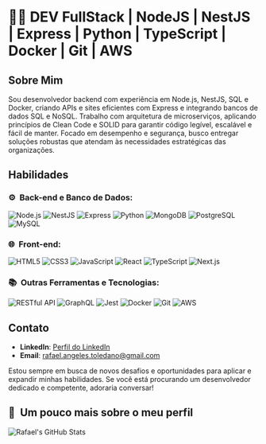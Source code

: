 # 👨‍💻 DEV FullStack | NodeJS | NestJS | Express | Python | TypeScript | Docker | Git | AWS

## Sobre Mim
Sou desenvolvedor backend com experiência em Node.js, NestJS, SQL e Docker, criando APIs e sites eficientes com Express e integrando bancos de dados SQL e NoSQL. Trabalho com arquitetura de microserviços, aplicando princípios de Clean Code e SOLID para garantir código legível, escalável e fácil de manter. Focado em desempenho e segurança, busco entregar soluções robustas que atendam às necessidades estratégicas das organizações.

## Habilidades

### ⚙️ &nbsp;Back-end e Banco de Dados:
![Node.js](https://img.shields.io/badge/-Node.js-333333?style=flat&logo=node.js)
![NestJS](https://img.shields.io/badge/-NestJS-333333?style=flat&logo=nestjs&logoColor=E535AB)
![Express](https://img.shields.io/badge/-Express-333333?style=flat&logo=express)
![Python](https://img.shields.io/badge/-Python-333333?style=flat&logo=python)
![MongoDB](https://img.shields.io/badge/-MongoDB-333333?style=flat&logo=mongodb)
![PostgreSQL](https://img.shields.io/badge/-PostgreSQL-333333?style=flat&logo=postgresql)
![MySQL](https://img.shields.io/badge/-MySQL-333333?style=flat&logo=mysql)

### 🌐 &nbsp;Front-end:
![HTML5](https://img.shields.io/badge/-HTML5-333333?style=flat&logo=html5)
![CSS3](https://img.shields.io/badge/-CSS3-333333?style=flat&logo=css3)
![JavaScript](https://img.shields.io/badge/-JavaScript-333333?style=flat&logo=javascript)
![React](https://img.shields.io/badge/-React-333333?style=flat&logo=react)
![TypeScript](https://img.shields.io/badge/-TypeScript-333333?style=flat&logo=typescript)
![Next.js](https://img.shields.io/badge/-Next.js-333333?style=flat&logo=next.js)

### 📚 &nbsp;Outras Ferramentas e Tecnologias:
![RESTful API](https://img.shields.io/badge/-RESTful%20API-333333?style=flat&logo=postman)
![GraphQL](https://img.shields.io/badge/-GraphQL-333333?style=flat&logo=graphql&logoColor=E535AB)
![Jest](https://img.shields.io/badge/-Jest-333333?style=flat&logo=jest&logoColor=E535AB)
![Docker](https://img.shields.io/badge/-Docker-333333?style=flat&logo=docker)
![Git](https://img.shields.io/badge/-Git-333333?style=flat&logo=git)
![AWS](https://img.shields.io/badge/-AWS-333333?style=flat&logo=amazon-aws)

## Contato

- **LinkedIn**: [Perfil do LinkedIn](https://www.linkedin.com/in/rafael-de-angeles-91b662250/)
- **Email**: [rafael.angeles.toledano@gmail.com](mailto:rafael.angeles.toledano@gmail.com)

Estou sempre em busca de novos desafios e oportunidades para aplicar e expandir minhas habilidades. Se você está procurando um desenvolvedor dedicado e competente, adoraria conversar!

## 🚀 &nbsp;Um pouco mais sobre o meu perfil

![Rafael's GitHub Stats](https://github-readme-stats.vercel.app/api?username=RafaeldAngeles&show_icons=true&theme=dracula)
